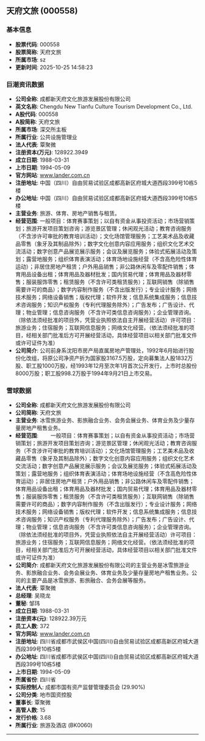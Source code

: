 ## 天府文旅 (000558)

### 基本信息

- **股票代码**: 000558
- **股票简称**: 天府文旅
- **所属市场**: sz
- **更新时间**: 2025-10-25 14:58:23

### 巨潮资讯数据

- **公司全称**: 成都新天府文化旅游发展股份有限公司
- **英文名称**: Chengdu New Tianfu Culture Tourism Development Co., Ltd.
- **A股代码**: 000558
- **A股简称**: 天府文旅
- **所属市场**: 深交所主板
- **所属行业**: 公共设施管理业
- **法人代表**: 覃聚微
- **注册资本(万元)**: 128922.3949
- **成立日期**: 1988-03-31
- **上市日期**: 1994-05-09
- **官方网站**: www.lander.com.cn
- **注册地址**: 中国（四川）自由贸易试验区成都高新区府城大道西段399号10栋5楼
- **办公地址**: 中国（四川）自由贸易试验区成都高新区府城大道西段399号10栋5楼
- **主营业务**: 旅游、体育、房地产销售与租赁。
- **经营范围**: 一般项目：体育赛事策划；以自有资金从事投资活动；市场营销策划；旅游开发项目策划咨询；游览景区管理；休闲观光活动；教育咨询服务（不含涉许可审批的教育培训活动）；文化场馆管理服务；工艺美术品及收藏品零售（象牙及其制品除外）；数字文化创意内容应用服务；组织文化艺术交流活动；数字创意产品展览展示服务；会议及展览服务；体验式拓展活动及策划；露营地服务；组织体育表演活动；体育场地设施经营（不含高危险性体育运动）；非居住房地产租赁；户外用品销售；非公路休闲车及零配件销售；体育用品设备出租；体育用品及器材批发；国内贸易代理；体育用品及器材零售；服装服饰零售；租赁服务（不含许可类租赁服务）；互联网销售（除销售需要许可的商品）；数字内容制作服务（不含出版发行）；专业设计服务；网络技术服务；网络设备销售；版权代理；软件开发；信息系统集成服务；信息技术咨询服务；知识产权服务（专利代理服务除外）；广告发布；广告设计、代理；物业管理；信息咨询服务（不含许可类信息咨询服务）；企业管理咨询。（除依法须经批准的项目外，凭营业执照依法自主开展经营活动）许可项目：旅游业务；住宿服务；互联网信息服务；网络文化经营。（依法须经批准的项目，经相关部门批准后方可开展经营活动，具体经营项目以相关部门批准文件或许可证件为准）
- **公司简介**: 公司前身系沈阳市房产局直属房地产管理处，1992年6月始进行股份化改组，将原公司净资产折为国家股3167.5万股，定向募集法人股1832万股、职工股1000万股，经1993年12月至次年1月首次公开发行，上市时总股份8000万股；职工股998.2万股于1994年9月21日上市交易。

### 雪球数据

- **公司全称**: 成都新天府文化旅游发展股份有限公司
- **公司简称**: 天府文旅
- **主营业务**: 冰雪旅游业务、影旅融合业务、会务会展业务、体育业务及少量存量房地产租售业务。
- **经营范围**: 　　一般项目：体育赛事策划；以自有资金从事投资活动；市场营销策划；旅游开发项目策划咨询；游览景区管理；休闲观光活动；教育咨询服务（不含涉许可审批的教育培训活动）；文化场馆管理服务；工艺美术品及收藏品零售（象牙及其制品除外）；数字文化创意内容应用服务；组织文化艺术交流活动；数字创意产品展览展示服务；会议及展览服务；体验式拓展活动及策划；露营地服务；组织体育表演活动；体育场地设施经营（不含高危险性体育运动）；非居住房地产租赁；户外用品销售；非公路休闲车及零配件销售；体育用品设备出租；体育用品及器材批发；国内贸易代理；体育用品及器材零售；服装服饰零售；租赁服务（不含许可类租赁服务）；互联网销售（除销售需要许可的商品）；数字内容制作服务（不含出版发行）；专业设计服务；网络技术服务；网络设备销售；版权代理；软件开发；信息系统集成服务；信息技术咨询服务；知识产权服务（专利代理服务除外）；广告发布；广告设计、代理；物业管理；信息咨询服务（不含许可类信息咨询服务）；企业管理咨询。（除依法须经批准的项目外，凭营业执照依法自主开展经营活动）许可项目：旅游业务；住宿服务；互联网信息服务；网络文化经营。（依法须经批准的项目，经相关部门批准后方可开展经营活动，具体经营项目以相关部门批准文件或许可证件为准）
- **公司简介**: 成都新天府文化旅游发展股份有限公司的主营业务是冰雪旅游业务、影旅融合业务、会务会展业务、体育业务及少量存量房地产租售业务。公司的主要产品是冰雪旅游、影旅融合、会务会展等服务。
- **法人代表**: 覃聚微
- **总经理**: 吴晓龙
- **董秘**: 邹玮
- **成立日期**: 1988-03-31
- **注册资本(元)**: 128922.39万元
- **员工人数**: 372
- **官方网站**: www.lander.com.cn
- **注册地址**: 四川省成都市武侯区中国(四川)自由贸易试验区成都高新区府城大道西段399号10栋5楼
- **办公地址**: 四川省成都市武侯区中国(四川)自由贸易试验区成都高新区府城大道西段399号10栋5楼
- **上市日期**: 1994-05-09
- **所属省份**: 四川省
- **实际控制人**: 成都市国有资产监督管理委员会 (29.90%)
- **公司分类**: 地市国资控股
- **董事长**: 覃聚微
- **高管人数**: 15
- **发行价格**: 3.68
- **所属行业**: 旅游及酒店 (BK0060)

---